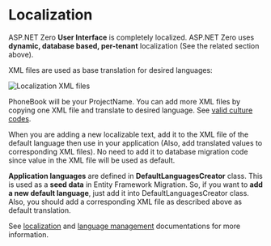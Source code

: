 # Localization

ASP.NET Zero **User Interface** is completely localized. ASP.NET Zero uses **dynamic, database based, per-tenant** localization (See the related section above).

XML files are used as base translation for desired languages:

<img src="D:/Github/documents/docs/en/images/localization-files-core-1.png" alt="Localization XML files" class="img-thumbnail" />

PhoneBook will be your ProjectName. You can add more XML files by copying one XML file and translate to desired language. See [valid culture codes](http://www.csharp-examples.net/culture-names/).

When you are adding a new localizable text, add it to the XML file of the default language then use in your application (Also, add translated values to corresponding XML files). No need to add it to database migration code since value in the XML file will be used as default.

**Application languages** are defined in **DefaultLanguagesCreator** class. This is used as a **seed data** in Entity Framework Migration. So, if you want to **add a new default language**, just add it into DefaultLanguagesCreator class. Also, you should add a corresponding XML file as described above as default translation.

See [localization](https://aspnetboilerplate.com/Pages/Documents/Localization) and [language management](https://aspnetboilerplate.com/Pages/Documents/Zero/Language-Management) documentations for more information.